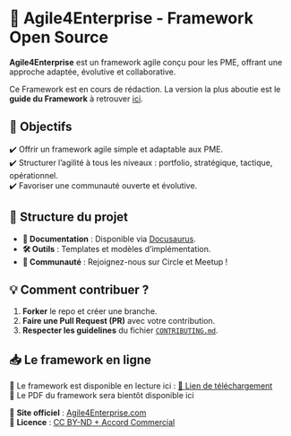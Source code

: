 # 🚀 Agile4Enterprise - Framework Open Source  

**Agile4Enterprise** est un framework agile conçu pour les PME, offrant une approche adaptée, évolutive et collaborative.  

Ce Framework est en cours de rédaction. La version la plus aboutie est le **guide du Framework** à retrouver [ici](https://github.com/Agile4Enterprise/guide).



## 📌 Objectifs  
✔️ Offrir un framework agile simple et adaptable aux PME.  
✔️ Structurer l’agilité à tous les niveaux : portfolio, stratégique, tactique, opérationnel.  
✔️ Favoriser une communauté ouverte et évolutive.  

## 📂 Structure du projet  
- **📜 Documentation** : Disponible via [Docusaurus](https://github.com/Agile4Enterprise/framework).  
- **🛠️ Outils** : Templates et modèles d’implémentation.  
- **👥 Communauté** : Rejoignez-nous sur Circle et Meetup !  

## 💡 Comment contribuer ?  
1. **Forker** le repo et créer une branche.  
2. **Faire une Pull Request (PR)** avec votre contribution.  
3. **Respecter les guidelines** du fichier [`CONTRIBUTING.md`](./CONTRIBUTING.md).

## 📥 Le framework en ligne

📌 Le framework est disponible en lecture ici : [🔗 Lien de téléchargement](https://agile4enterprise.github.io/framework/)  
📌 Le PDF du framework sera bientôt disponible ici
<!--📌 Le PDF du guide est disponible ici : [🔗 Lien de téléchargement](https://agile4enterprise.github.io/guide/static/Agile4Enterprise.pdf)-->

🔗 **Site officiel** : [Agile4Enterprise.com](https://agile4enterprise.com)  
📜 **Licence** : [CC BY-ND + Accord Commercial](./LICENSE.md)  
